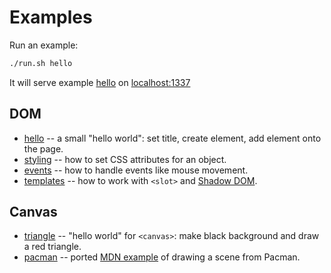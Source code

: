 # Examples

Run an example:

```bash
./run.sh hello
```

It will serve example [hello](./hello/) on [localhost:1337](http://localhost:1337/)

## DOM

+ [hello](./hello/) -- a small "hello world": set title, create element, add element onto the page.
+ [styling](./styling/) -- how to set CSS attributes for an object.
+ [events](./events/) -- how to handle events like mouse movement.
+ [templates](./templates/) -- how to work with `<slot>` and [Shadow DOM](https://developer.mozilla.org/en-US/docs/Web/Web_Components/Using_shadow_DOM).

## Canvas

+ [triangle](./triangle/) -- "hello world" for `<canvas>`: make black background and draw a red triangle.
+ [pacman](./triangle/) -- ported [MDN example](https://developer.mozilla.org/en-US/docs/Web/API/Canvas_API/Tutorial/Drawing_shapes#Making_combinations) of drawing a scene from Pacman.
